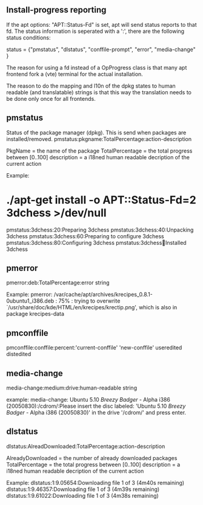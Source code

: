 Install-progress reporting 
--------------------------

If the apt options: "APT::Status-Fd" is set, apt will send status
reports to that fd. The status information is seperated with a ':', 
there are the following status conditions:

status = {"pmstatus", "dlstatus", "conffile-prompt", "error", "media-change" } 

The reason for using a fd instead of a OpProgress class is that many
apt frontend fork a (vte) terminal for the actual installation.

The reason to do the mapping and l10n of the dpkg states to human
readable (and translatable) strings is that this way the translation
needs to be done only once for all frontends.


pmstatus
--------
Status of the package manager (dpkg). This is send when packages
are installed/removed.
pmstatus:pkgname:TotalPercentage:action-description

PkgName = the name of the package
TotalPercentage = the total progress between [0..100] 
description = a i18ned human readable decription of the current action


Example:
# ./apt-get install -o APT::Status-Fd=2 3dchess >/dev/null
pmstatus:3dchess:20:Preparing 3dchess
pmstatus:3dchess:40:Unpacking 3dchess
pmstatus:3dchess:60:Preparing to configure 3dchess
pmstatus:3dchess:80:Configuring 3dchess
pmstatus:3dchess:100:Installed 3dchess

pmerror
-------
pmerror:deb:TotalPercentage:error string

Example:
pmerror: /var/cache/apt/archives/krecipes_0.8.1-0ubuntu1_i386.deb : 75% : trying to overwrite `/usr/share/doc/kde/HTML/en/krecipes/krectip.png', which is also in package krecipes-data 


pmconffile
----------
pmconffile:conffile:percent:'current-conffile' 'new-conffile' useredited distedited


media-change
------------
media-change:medium:drive:human-readable string

example:
media-change: Ubuntu 5.10 _Breezy Badger_ - Alpha i386 (20050830):/cdrom/:Please insert the disc labeled: 'Ubuntu 5.10 _Breezy Badger_ - Alpha i386 (20050830)' in the drive '/cdrom/' and press enter.


dlstatus
--------
dlstatus:AlreadDownloaded:TotalPercentage:action-description

AlreadyDownloaded = the number of already downloaded packages
TotalPercentage = the total progress between [0..100] 
description = a i18ned human readable decription of the current action

Example:
dlstatus:1:9.05654:Downloading file 1 of 3 (4m40s remaining)
dlstatus:1:9.46357:Downloading file 1 of 3 (4m39s remaining)
dlstatus:1:9.61022:Downloading file 1 of 3 (4m38s remaining)
